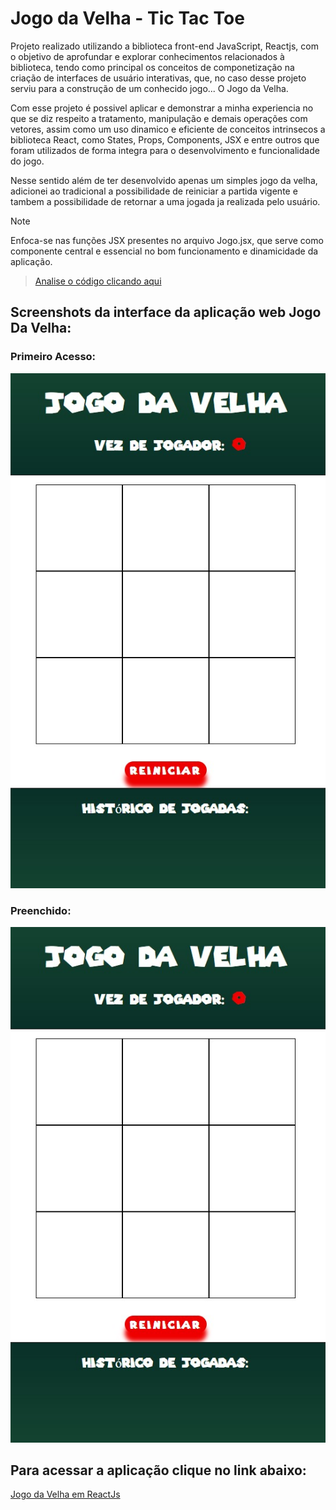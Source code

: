 # Jogo da Velha - Tic Tac Toe
Projeto realizado utilizando a biblioteca front-end JavaScript, Reactjs, com o objetivo de aprofundar e explorar conhecimentos relacionados à biblioteca, tendo como principal os conceitos de componetização na criação de interfaces de usuário interativas, que, no caso desse projeto serviu para a construção de um conhecido jogo... O Jogo da Velha.

Com esse projeto é possivel aplicar e demonstrar a minha experiencia no que se diz respeito a tratamento, manipulação e demais operações com vetores, assim como um uso dinamico e eficiente de conceitos intrinsecos a biblioteca React, como States, Props, Components, JSX e entre outros que foram utilizados de forma integra para o desenvolvimento e funcionalidade do jogo. 

Nesse sentido além de ter desenvolvido apenas um simples jogo da velha, adicionei ao tradicional a possibilidade de reiniciar a partida vigente e tambem a possibilidade de retornar a uma jogada ja realizada pelo usuário.

>[!NOTE]
Enfoca-se nas funções JSX presentes no arquivo Jogo.jsx, que serve como componente central e essencial no bom funcionamento e dinamicidade da aplicação.
>
>[Analise o código clicando aqui](./jogo-da-velha-app/src/componentes/Jogo.jsx)

## Screenshots da interface da aplicação web Jogo Da Velha:
### Primeiro Acesso:
![Screenshot  Jogo da Velha](./jogo-da-velha-app/Preview/JogoDaVelha1.jpg)
### Preenchido:
![Screenshot jogo da Velha Preenchido](./jogo-da-velha-app/Preview/JogoDaVelha1.jpg)

## Para acessar a aplicação clique no link abaixo:
[Jogo da Velha em ReactJs](https://jogo-da-velha-reactjs.netlify.app/)
